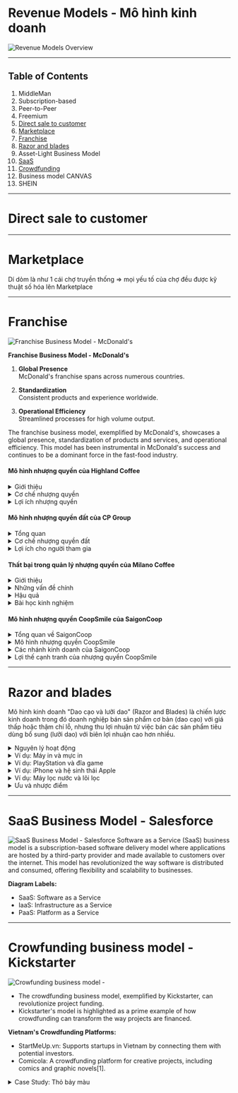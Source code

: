# Revenue Models - Mô hình kinh doanh

![Revenue Models Overview](https://pplx-res.cloudinary.com/image/upload/v1750237236/user_uploads/72408308/39d47453-0925-48f9-8111-eb45f575eb9f/1000041879.jpg)

---
## Table of Contents

1. MiddleMan
1. Subscription-based  
1. Peer-to-Peer  
1. Freemium  
1. [Direct sale to customer](#direct-sale-to-customer)  
1. [Marketplace](#marketplace)  
1. [Franchise](#franchise)  
1. [Razor and blades](#razor-and-blades)  
1. Asset-Light Business Model  
1. [SaaS](#saas)
1. [Crowdfunding](#crowfunding-business-model---kickstarter)  
1. Business model CANVAS  
1. SHEIN  

---

# Direct sale to customer

---

# Marketplace

Dí dỏm là như 1 cái chợ truyền thống ⇒ mọi yếu tố của chợ đều được kỹ thuật số hóa lên Marketplace

---

# Franchise

![Franchise Business Model - McDonald's](https://pplx-res.cloudinary.com/image/upload/v1750238482/user_uploads/72408308/d9354d32-4430-455b-9819-52fdb1681403/1000041880.jpg)

**Franchise Business Model - McDonald's**

1. **Global Presence**  
    McDonald's franchise spans across numerous countries.

2. **Standardization**  
    Consistent products and experience worldwide.

3. **Operational Efficiency**  
    Streamlined processes for high volume output.

The franchise business model, exemplified by McDonald's, showcases a global presence, standardization of products and services, and operational efficiency. This model has been instrumental in McDonald's success and continues to be a dominant force in the fast-food industry.

#### Mô hình nhượng quyền của Highland Coffee

<details>
<summary>Giới thiệu</summary>
Highland Coffee là chuỗi cà phê nổi tiếng của Việt Nam, được thành lập năm 1999 và đã phát triển thành một trong những thương hiệu cà phê hàng đầu tại Việt Nam thông qua mô hình nhượng quyền.
</details>

<details>
<summary>Cơ chế nhượng quyền</summary>
<ul>
<li><strong>Đầu tư ban đầu</strong>: Người nhận nhượng quyền cần đầu tư vốn cho địa điểm, trang thiết bị và phí nhượng quyền</li>
<li><strong>Tiêu chuẩn hóa</strong>: Highland đảm bảo trải nghiệm thống nhất thông qua thiết kế, menu và quy trình chuẩn</li>
<li><strong>Hỗ trợ thương hiệu</strong>: Được sử dụng thương hiệu Highland đã được khẳng định trên thị trường</li>
</ul>
</details>

<details>
<summary>Lợi ích nhượng quyền</summary>
<ul>
<li>Được đào tạo quy trình vận hành chuẩn</li>
<li>Hỗ trợ marketing và quảng bá thương hiệu</li>
<li>Hệ thống cung ứng nguyên liệu đảm bảo chất lượng</li>
</ul>
</details>

#### Mô hình nhượng quyền đất của CP Group

<details>
<summary>Tổng quan</summary>
CP Group (Charoen Pokphand) là tập đoàn đa ngành lớn của Thái Lan, với mô hình nhượng quyền đất độc đáo trong lĩnh vực nông nghiệp và chăn nuôi.
</details>

<details>
<summary>Cơ chế nhượng quyền đất</summary>
<ul>
<li><strong>Hợp tác đất đai</strong>: CP cung cấp công nghệ và kỹ thuật, người nông dân đóng góp đất và sức lao động</li>
<li><strong>Hỗ trợ kỹ thuật</strong>: Tập đoàn cung cấp giống, thức ăn và quy trình chăn nuôi tiêu chuẩn</li>
<li><strong>Cam kết thu mua</strong>: CP bảo đảm thu mua sản phẩm đạt tiêu chuẩn với giá ổn định</li>
</ul>
</details>

<details>
<summary>Lợi ích cho người tham gia</summary>
<ul>
<li>Giảm thiểu rủi ro thị trường cho nông dân</li>
<li>Tiếp cận công nghệ và quy trình hiện đại</li>
<li>Thu nhập ổn định và bền vững hơn so với canh tác truyền thống</li>
</ul>
</details>

#### Thất bại trong quản lý nhượng quyền của Milano Coffee

<details>
<summary>Giới thiệu</summary>
Milano Coffee từng là thương hiệu cà phê đầy tiềm năng tại thị trường Việt Nam, nhưng đã nhanh chóng sụp đổ do quản lý nhượng quyền yếu kém.
</details>

<details>
<summary>Những vấn đề chính</summary>
<ul>
<li><strong>Thiếu kiểm soát chất lượng</strong>: Không duy trì được tiêu chuẩn đồng nhất giữa các cửa hàng nhượng quyền</li>
<li><strong>Đào tạo không đầy đủ</strong>: Chủ nhượng quyền không được trang bị đủ kỹ năng và kiến thức vận hành</li>
<li><strong>Mở rộng quá nhanh</strong>: Cấp nhượng quyền thiếu chọn lọc để đạt mục tiêu tăng trưởng ngắn hạn</li>
</ul>
</details>

<details>
<summary>Hậu quả</summary>
<ul>
<li>Trải nghiệm khách hàng không đồng nhất giữa các cửa hàng</li>
<li>Xung đột giữa công ty mẹ và các đơn vị nhượng quyền</li>
<li>Uy tín thương hiệu xuống cấp nhanh chóng</li>
<li>Đóng cửa hàng loạt cửa hàng, dẫn đến sự sụp đổ của toàn bộ thương hiệu</li>
</ul>
</details>

<details>
<summary>Bài học kinh nghiệm</summary>
<ul>
<li>Cần xây dựng hệ thống kiểm soát chất lượng nghiêm ngặt</li>
<li>Đầu tư thỏa đáng vào đào tạo và hỗ trợ đối tác nhượng quyền</li>
<li>Tăng trưởng bền vững phải đặt trên nền tảng chất lượng</li>
</ul>
</details>

#### Mô hình nhượng quyền CoopSmile của SaigonCoop

<details>
<summary>Tổng quan về SaigonCoop</summary>
SaigonCoop (Liên hiệp Hợp tác xã Thương mại TP.HCM) là đơn vị bán lẻ hàng đầu Việt Nam, thành lập năm 1989 và phát triển thành hệ thống đa ngành với nhiều thương hiệu như Co.opmart, Co.opXtra, Co.op Food và mô hình nhượng quyền CoopSmile.
</details>

<details>
<summary>Mô hình nhượng quyền CoopSmile</summary>
<ul>
<li><strong>Định vị thị trường</strong>: Chuỗi cửa hàng tiện lợi phục vụ khu dân cư, tập trung vào mua sắm nhanh chóng và tiện lợi</li>
<li><strong>Quy mô</strong>: Diện tích từ 40-100m², phù hợp với nhiều vị trí kinh doanh</li>
<li><strong>Hỗ trợ đối tác</strong>: Đào tạo quy trình vận hành, hệ thống quản lý hàng hóa, và tiếp cận nguồn hàng chất lượng</li>
<li><strong>Chi phí</strong>: Đầu tư ban đầu thấp hơn so với các mô hình bán lẻ lớn, phù hợp với nhà đầu tư vừa và nhỏ</li>
</ul>
</details>

<details>
<summary>Các nhánh kinh doanh của SaigonCoop</summary>
<ul>
<li><strong>SaigonTourist</strong>: Mảng du lịch và khách sạn, quản lý nhiều khách sạn và khu nghỉ dưỡng cao cấp</li>
<li><strong>Co.opmart</strong>: Hệ thống siêu thị lớn, là thương hiệu chủ lực của SaigonCoop</li>
<li><strong>Co.opXtra</strong>: Mô hình siêu thị lớn kết hợp trung tâm thương mại</li>
<li><strong>Co.op Food</strong>: Chuỗi cửa hàng thực phẩm quy mô vừa</li>
<li><strong>Co.op Online</strong>: Nền tảng thương mại điện tử của SaigonCoop</li>
</ul>
</details>

<details>
<summary>Lợi thế cạnh tranh của nhượng quyền CoopSmile</summary>
<ul>
<li>Tận dụng được uy tín và hệ thống cung ứng của SaigonCoop</li>
<li>Mô hình kinh doanh đã được chuẩn hóa, giảm thiểu rủi ro cho nhà đầu tư</li>
<li>Hỗ trợ marketing và quảng bá thương hiệu toàn hệ thống</li>
<li>Chính sách giá cạnh tranh nhờ quy mô mua hàng lớn của tập đoàn</li>
</ul>
</details>

---

# Razor and blades

Mô hình kinh doanh "Dao cạo và lưỡi dao" (Razor and Blades) là chiến lược kinh doanh trong đó doanh nghiệp bán sản phẩm cơ bản (dao cạo) với giá thấp hoặc thậm chí lỗ, nhưng thu lợi nhuận từ việc bán các sản phẩm tiêu dùng bổ sung (lưỡi dao) với biên lợi nhuận cao hơn nhiều.

<details>
<summary>Nguyên lý hoạt động</summary>
<ul>
<li><strong>Sản phẩm cơ bản giá rẻ</strong>: Công ty bán sản phẩm ban đầu với giá thấp để thu hút khách hàng</li>
<li><strong>Phụ kiện giá cao</strong>: Tạo lợi nhuận chính từ việc bán các sản phẩm tiêu dùng thường xuyên</li>
<li><strong>Tạo sự phụ thuộc</strong>: Khách hàng bị "khóa" vào hệ sinh thái sản phẩm</li>
<li><strong>Doanh thu lặp lại</strong>: Đảm bảo nguồn thu ổn định, lâu dài từ mỗi khách hàng</li>
</ul>
</details>

<details>
<summary>Ví dụ: Máy in và mực in</summary>
<ul>
<li>Các công ty như HP, Canon, Epson bán máy in với giá cạnh tranh, thậm chí dưới giá thành</li>
<li>Lợi nhuận chính đến từ việc bán hộp mực với giá cao (chi phí sản xuất thấp nhưng giá bán cao)</li>
<li>Nhiều máy in được thiết kế để chỉ tương thích với hộp mực chính hãng</li>
<li>Tổng chi phí sở hữu máy in qua thời gian chủ yếu đến từ mực in, không phải từ thiết bị</li>
</ul>
</details>

<details>
<summary>Ví dụ: PlayStation và đĩa game</summary>
<ul>
<li>Sony thường bán máy PlayStation với biên lợi nhuận thấp hoặc thậm chí lỗ trong giai đoạn đầu</li>
<li>Lợi nhuận đến từ:
<ul>
<li>Bán game (với tỷ lệ hoa hồng cho mỗi đĩa game)</li>
<li>Phí bản quyền từ nhà phát triển game</li>
<li>Dịch vụ thuê bao PlayStation Plus</li>
<li>Nội dung tải về và các giao dịch trong game</li>
</ul>
</li>
</ul>
</details>

<details>
<summary>Ví dụ: iPhone và hệ sinh thái Apple</summary>
<ul>
<li>Apple không áp dụng chính xác mô hình Razor and Blades vì iPhone đã có lợi nhuận cao</li>
<li>Tuy nhiên, Apple tạo ra hệ sinh thái khóa người dùng:
<ul>
<li>Phụ kiện độc quyền (sạc, tai nghe, dây cáp)</li>
<li>Dịch vụ đám mây iCloud với phí hàng tháng</li>
<li>Apple Music, Apple TV+, Apple Arcade</li>
<li>App Store với phí hoa hồng 15-30% từ giao dịch</li>
</ul>
</li>
</ul>
</details>

<details>
<summary>Ví dụ: Máy lọc nước và lõi lọc</summary>
<ul>
<li>Các công ty như Kangaroo, Karofi bán máy lọc nước với giá phải chăng</li>
<li>Doanh thu chính và ổn định đến từ việc thay thế lõi lọc định kỳ</li>
<li>Khách hàng cần thay lõi mỗi 3-6 tháng trong suốt vòng đời sử dụng máy (5-10 năm)</li>
<li>Nhiều công ty thiết kế lõi lọc độc quyền để ngăn chặn việc sử dụng phụ kiện của đối thủ</li>
</ul>
</details>

<details>
<summary>Ưu và nhược điểm</summary>
<ul>
<li><strong>Ưu điểm:</strong>
<ul>
<li>Giảm rào cản gia nhập cho khách hàng mới</li>
<li>Tạo dòng doanh thu ổn định, lâu dài</li>
<li>Khách hàng có xu hướng gắn bó với thương hiệu</li>
</ul>
</li>
<li><strong>Nhược điểm:</strong>
<ul>
<li>Đối mặt với cạnh tranh từ sản phẩm thay thế không chính hãng</li>
<li>Có thể tạo ra ấn tượng tiêu cực khi khách hàng nhận ra chiến lược</li>
<li>Cần đầu tư ban đầu lớn để phát triển hệ sinh thái sản phẩm</li>
</ul>
</li>
</ul>
</details>

---

# SaaS Business Model - Salesforce
![SaaS Business Model - Salesforce](https://pplx-res.cloudinary.com/image/upload/v1750241120/user_uploads/72408308/a68946c7-9512-4413-891d-77f667cf8c27/1000041881.jpg)
Software as a Service (SaaS) business model is a subscription-based software delivery model where applications are hosted by a third-party provider and made available to customers over the internet. This model has revolutionized the way software is distributed and consumed, offering flexibility and scalability to businesses.

**Diagram Labels:**
- SaaS: Software as a Service
- IaaS: Infrastructure as a Service
- PaaS: Platform as a Service

---

# Crowfunding business model - Kickstarter
![Crowfunding business model - ](https://pplx-res.cloudinary.com/image/upload/v1750241523/user_uploads/72408308/e7d5d10c-32c2-44d9-8362-3347261d1cfe/1000041882.jpg)

- The crowdfunding business model, exemplified by Kickstarter, can revolutionize project funding.
- Kickstarter's model is highlighted as a prime example of how crowdfunding can transform the way projects are financed.

**Vietnam's Crowdfunding Platforms:**
- StartMeUp.vn: Supports startups in Vietnam by connecting them with potential investors.
- Comicola: A crowdfunding platform for creative projects, including comics and graphic novels[1].

<details>
<summary>Case Study: Thỏ bảy màu</summary>
<ul>
<li><strong>Tổng quan</strong>: Thỏ bảy màu là một dự án gọi vốn cộng đồng thành công của Việt Nam, bắt đầu là một truyện tranh độc lập và phát triển thành một thương hiệu đa phương tiện.</li>
<li><strong>Hành trình gọi vốn</strong>:
  <ul>
    <li>Ban đầu được ra mắt trên nền tảng Comicola, một nền tảng gọi vốn cộng đồng Việt Nam cho các dự án sáng tạo</li>
    <li>Đặt mục tiêu gọi vốn ban đầu là 150 triệu VNĐ nhưng đã đạt được hơn 300 triệu VNĐ</li>
    <li>Có hơn 1.000 người ủng hộ trong chiến dịch đầu tiên</li>
  </ul>
</li>
<li><strong>Yếu tố thành công</strong>:
  <ul>
    <li>Phong cách nghệ thuật và cách kể chuyện độc đáo thu hút giới trẻ Việt Nam</li>
    <li>Hiện diện mạnh mẽ trên mạng xã hội và xây dựng cộng đồng trước khi bắt đầu chiến dịch</li>
    <li>Hệ thống phần thưởng hấp dẫn với nhiều cấp độ khác nhau (bản sao kỹ thuật số, sách vật lý, hàng hóa phiên bản giới hạn)</li>
    <li>Giao tiếp minh bạch trong suốt quá trình gọi vốn</li>
  </ul>
</li>
<li><strong>Mở rộng</strong>:
  <ul>
    <li>Phát triển từ truyện tranh đến hàng hóa, dự án hoạt hình và hợp tác thương hiệu</li>
    <li>Sử dụng các chiến dịch gọi vốn cộng đồng tiếp theo để tài trợ cho các tập mới và sản phẩm mới</li>
    <li>Tạo ra mô hình kinh doanh bền vững vượt ra ngoài giai đoạn gọi vốn ban đầu</li>
  </ul>
</li>
<li><strong>Bài học</strong>:
  <ul>
    <li>Gọi vốn cộng đồng có thể là một cách hiệu quả để xác thực các dự án sáng tạo trên thị trường Việt Nam</li>
    <li>Xây dựng cộng đồng trước khi bắt đầu chiến dịch là yếu tố then chốt để thành công</li>
    <li>Phát triển tầm nhìn dài hạn vượt ra ngoài khoản tài trợ ban đầu có thể biến một dự án được gọi vốn cộng đồng thành một doanh nghiệp bền vững</li>
  </ul>
</li>
</ul>
</details>
